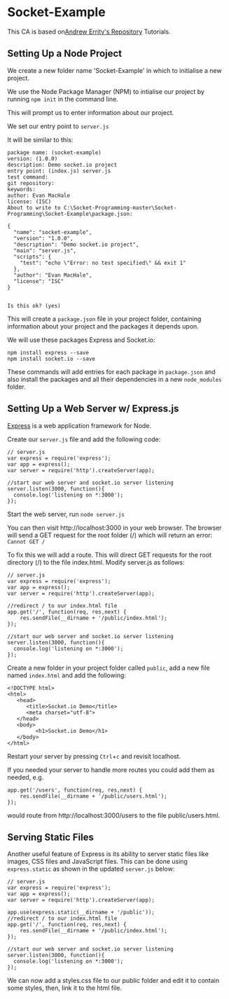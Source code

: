 # Socket-Example
This CA is based on[Andrew Errity's Repository](https://github.com/aerrity/socket-click-example) Tutorials.

## Setting Up a Node Project
We create a new folder name 'Socket-Example' in which to initialise a new project.

We use the Node Package Manager (NPM) to intialise our project by running `npm init` in the command line.

This will prompt us to enter information about our project.

We set our entry point to `server.js`

It will be similar to this:

```
package name: (socket-example)
version: (1.0.0)
description: Demo socket.io project
entry point: (index.js) server.js
test command:
git repository:
keywords:
author: Evan MacHale
license: (ISC)
About to write to C:\Socket-Programming-master\Socket-Programming\Socket-Example\package.json:

{
  "name": "socket-example",
  "version": "1.0.0",
  "description": "Demo socket.io project",
  "main": "server.js",
  "scripts": {
    "test": "echo \"Error: no test specified\" && exit 1"
  },
  "author": "Evan MacHale",
  "license": "ISC"
}


Is this ok? (yes)
```

This will create a `package.json` file in your project folder, containing information about your project and the packages it depends upon.

We will use these packages Express and Socket.io:

```
npm install express --save
npm install socket.io --save
```

These commands will add entries for each package in `package.json` and also install the packages and all their dependencies in a new `node_modules` folder.

## Setting Up a Web Server w/ Express.js
[Express](http://expressjs.com/) is a web application framework for Node.

Create our `server.js` file and add the following code:

```
// server.js
var express = require('express');  
var app = express();  
var server = require('http').createServer(app);  

//start our web server and socket.io server listening
server.listen(3000, function(){
  console.log('listening on *:3000');
});
```

Start the web server, run `node server.js`

You can then visit http://localhost:3000 in your web browser. The browser will send a GET request for the root folder (/) which will return an error: `Cannot GET /`

To fix this we will add a route. This will direct GET requests for the root directory (/) to the file index.html. Modify server.js as follows:

```
// server.js
var express = require('express');  
var app = express();  
var server = require('http').createServer(app);  

//redirect / to our index.html file
app.get('/', function(req, res,next) {  
    res.sendFile(__dirname + '/public/index.html');
});

//start our web server and socket.io server listening
server.listen(3000, function(){
  console.log('listening on *:3000');
});
```

Create a new folder in your project folder called `public`, add a new file named `index.html` and add the following:

```
<!DOCTYPE html>
<html>
   <head>
      <title>Socket.io Demo</title>
      <meta charset="utf-8">
   </head>
   <body>
		 <h1>Socket.io Demo</h1>	 
   </body>
</html>
```

Restart your server by pressing `Ctrl`+`c` and revisit localhost.

If you needed your server to handle more routes you could add them as needed, e.g.

```
app.get('/users', function(req, res,next) {  
    res.sendFile(__dirname + '/public/users.html');
});
```

would route from http://localhost:3000/users to the file public/users.html.

## Serving Static Files
Another useful feature of Express is its ability to server static files like images, CSS files and JavaScript files. This can be done using `express.static` as shown in the updated `server.js` below:

```
// server.js
var express = require('express');  
var app = express();  
var server = require('http').createServer(app);  

app.use(express.static(__dirname + '/public'));
//redirect / to our index.html file
app.get('/', function(req, res,next) {  
    res.sendFile(__dirname + '/public/index.html');
});

//start our web server and socket.io server listening
server.listen(3000, function(){
  console.log('listening on *:3000');
});

```

We can now add a styles.css file to our public folder and edit it to contain some styles, then, link it to the html file.
